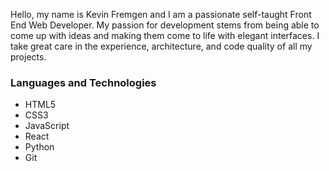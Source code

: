 
Hello, my name is Kevin Fremgen and I am a passionate self-taught Front End Web Developer.
My passion for development stems from being able to come up with ideas and making them come to life with elegant interfaces. 
I take great care in the experience, architecture, and code quality of all my projects.

### Languages and Technologies

- HTML5
- CSS3
- JavaScript
- React
- Python
- Git
